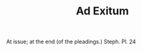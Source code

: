 ---
title: Ad Exitum
permalink: "/definitions/ad-exitum.html"
body: At issue; at the end (of the pleadings.) Steph. Pl. 24
published_at: '2018-07-07'
layout: post
---